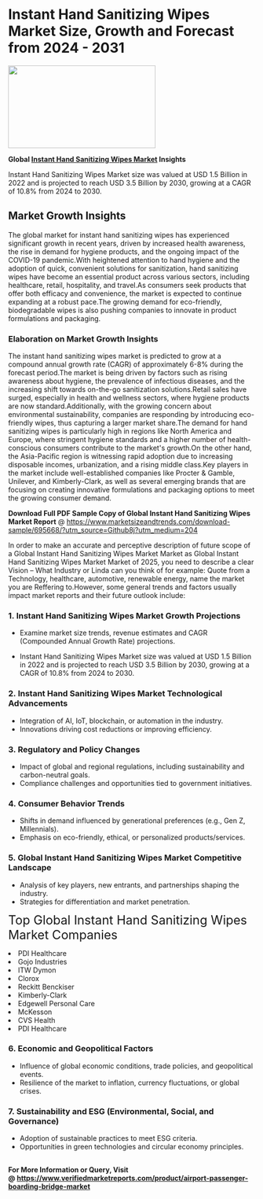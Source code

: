 <H1>Instant Hand Sanitizing Wipes Market Size, Growth and Forecast from 2024 - 2031</H1><img class="aligncenter size-medium wp-image-584254" src="https://thirdeyenews.in/wp-content/uploads/2024/09/Global-Market-Research-300x168.jpeg" alt="" width="300" height="168" /><p><strong>Global&nbsp;<a href="https://www.marketsizeandtrends.com/download-sample/695668/?utm_source=Github8j?utm_medium=204">Instant Hand Sanitizing Wipes Market</a> Insights</strong></p><p>Instant Hand Sanitizing Wipes Market size was valued at USD 1.5 Billion in 2022 and is projected to reach USD 3.5 Billion by 2030, growing at a CAGR of 10.8% from 2024 to 2030.</p><p><h2>Market Growth Insights</h2> The global market for instant hand sanitizing wipes has experienced significant growth in recent years, driven by increased health awareness, the rise in demand for hygiene products, and the ongoing impact of the COVID-19 pandemic.With heightened attention to hand hygiene and the adoption of quick, convenient solutions for sanitization, hand sanitizing wipes have become an essential product across various sectors, including healthcare, retail, hospitality, and travel.As consumers seek products that offer both efficacy and convenience, the market is expected to continue expanding at a robust pace.The growing demand for eco-friendly, biodegradable wipes is also pushing companies to innovate in product formulations and packaging. <h3>Elaboration on Market Growth Insights</h3> The instant hand sanitizing wipes market is predicted to grow at a compound annual growth rate (CAGR) of approximately 6-8% during the forecast period.The market is being driven by factors such as rising awareness about hygiene, the prevalence of infectious diseases, and the increasing shift towards on-the-go sanitization solutions.Retail sales have surged, especially in health and wellness sectors, where hygiene products are now standard.Additionally, with the growing concern about environmental sustainability, companies are responding by introducing eco-friendly wipes, thus capturing a larger market share.The demand for hand sanitizing wipes is particularly high in regions like North America and Europe, where stringent hygiene standards and a higher number of health-conscious consumers contribute to the market's growth.On the other hand, the Asia-Pacific region is witnessing rapid adoption due to increasing disposable incomes, urbanization, and a rising middle class.Key players in the market include well-established companies like Procter & Gamble, Unilever, and Kimberly-Clark, as well as several emerging brands that are focusing on creating innovative formulations and packaging options to meet the growing consumer demand.</p><p><span class=""><strong>Download Full PDF Sample Copy of Global Instant Hand Sanitizing Wipes Market Report</strong> @ <a href="https://www.marketsizeandtrends.com/download-sample/695668/?utm_source=Github8j?utm_medium=204" target="_blank">https://www.marketsizeandtrends.com/download-sample/695668/?utm_source=Github8j?utm_medium=204</a></span></p><p>In order to make an accurate and perceptive description of future scope of a Global&nbsp;Instant Hand Sanitizing Wipes Market Market as Global&nbsp;Instant Hand Sanitizing Wipes Market Market of 2025, you need to describe a clear Vision &ndash; What Industry or Linda can you think of for example: Quote from a Technology, healthcare, automotive, renewable energy, name the market you are Reffering to.However, some general trends and factors usually impact market reports and their future outlook include:</p><h3>1.&nbsp;<strong>Instant Hand Sanitizing Wipes Market Growth Projections</strong></h3><ul><li>Examine market size trends, revenue estimates and CAGR (Compounded Annual Growth Rate) projections.</li><li><p>Instant Hand Sanitizing Wipes Market size was valued at USD 1.5 Billion in 2022 and is projected to reach USD 3.5 Billion by 2030, growing at a CAGR of 10.8% from 2024 to 2030.</p></li></ul><h3>2.&nbsp;<strong>Instant Hand Sanitizing Wipes Market Technological Advancements</strong></h3><ul><li>Integration of AI, IoT, blockchain, or automation in the industry.</li><li>Innovations driving cost reductions or improving efficiency.</li></ul><h3>3.&nbsp;<strong>Regulatory and Policy Changes</strong></h3><ul><li>Impact of global and regional regulations, including sustainability and carbon-neutral goals.</li><li>Compliance challenges and opportunities tied to government initiatives.</li></ul><h3>4.&nbsp;<strong>Consumer Behavior Trends</strong></h3><ul><li>Shifts in demand influenced by generational preferences (e.g., Gen Z, Millennials).</li><li>Emphasis on eco-friendly, ethical, or personalized products/services.</li></ul><h3>5.&nbsp;<strong>Global Instant Hand Sanitizing Wipes Market Competitive Landscape</strong></h3><ul><li>Analysis of key players, new entrants, and partnerships shaping the industry.</li><li>Strategies for differentiation and market penetration.</li></ul><p data-pm-slice="1 1 []"><span style="color: inherit; font-family: inherit; font-size: 25px;">Top Global Instant Hand Sanitizing Wipes Market Companies</span></p><div class="" data-test-id=""><p><li>PDI Healthcare</li><li> Gojo Industries</li><li> ITW Dymon</li><li> Clorox</li><li> Reckitt Benckiser</li><li> Kimberly-Clark</li><li> Edgewell Personal Care</li><li> McKesson</li><li> CVS Health</li><li> PDI Healthcare</li></p></div><h3>6.&nbsp;<strong>Economic and Geopolitical Factors</strong></h3><ul><li>Influence of global economic conditions, trade policies, and geopolitical events.</li><li>Resilience of the market to inflation, currency fluctuations, or global crises.</li></ul><h3>7.&nbsp;<strong>Sustainability and ESG (Environmental, Social, and Governance)</strong></h3><ul><li>Adoption of sustainable practices to meet ESG criteria.</li><li>Opportunities in green technologies and circular economy principles.</li></ul><h2><strong style="font-size: 14px;">For More Information or Query, Visit @&nbsp;</strong><a style="background-color: #ffffff; font-size: 14px;" href="https://www.marketsizeandtrends.com/report/instant-hand-sanitizing-wipes-market/" target="_blank">https://www.verifiedmarketreports.com/product/airport-passenger-boarding-bridge-market</a></h2>